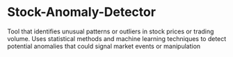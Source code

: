 # Stock-Anomaly-Detector
Tool that identifies unusual patterns or outliers in stock prices or trading volume. Uses statistical methods and machine learning techniques to detect potential anomalies that could signal market events or manipulation
